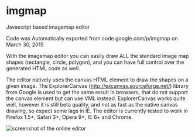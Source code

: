 # imgmap
Javascript based imagemap editor

Code was
Automatically exported from code.google.com/p/imgmap
on March 30, 2015

With the imagemap editor you can easily draw ALL the standard image map shapes (rectangle, circle, polygon),
and you can have full control over the generated HTML code as well.

The editor natively uses the canvas HTML element to draw the shapes on a given image.
The ExplorerCanvas (http://excanvas.sourceforge.net/) library from Google is used to get the same result in browsers, that do not support the
canvas element but can use VML instead. ExplorerCanvas works quite well, however it is still beta quality,
and not as fast as the native canvas drawing, so expect some lags in IE.
The editor is currently tested to work in Firefox 1.5+, Safari 3+, Opera 9+, IE 6+ and Chrome.

![screenshot of the online editor](http://www.maschek.hu/ext/imgmap.png)
